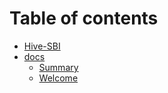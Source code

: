 # Table of contents

* [Hive-SBI](README.md)
* [docs](docs/README.md)
  * [Summary](docs/summary.md)
  * [Welcome](docs/welcome.md)

